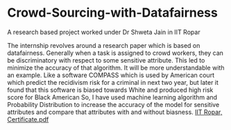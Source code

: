 # Crowd-Sourcing-with-Datafairness
A research based project worked under Dr Shweta Jain in IIT Ropar 


The internship revolves around a research paper which is based on datafairness. Generally when a task is assigned to crowd workers, they can be discriminatory with respect to some sensitive attribute.  This led to minimize the accuracy of that algorithm. It will be more understandable with an example.
Like a software COMPASS which is used by American court which predict the recidivism risk for a criminal in next two year, but later it found that this software is biased towards White and produced high risk score for Black American
So, I have used machine learning algorithm and Probability Distribution to increase the accuracy of the model for sensitive attributes and compare that attributes with and without biasness. 
[IIT Ropar, Certificate.pdf](https://github.com/rohangupta029/Crowd-Sourcing-with-Datafairness/files/10076014/IIT.Ropar.Certificate.pdf)
